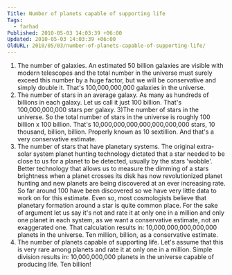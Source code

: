 ```yaml
---
Title: Number of planets capable of supporting life
Tags:
  - farhad
Published: 2010-05-03 14:03:39 +06:00
Updated: 2010-05-03 14:03:39 +06:00
OldURL: 2010/05/03/number-of-planets-capable-of-supporting-life/
---
```


1) The number of galaxies. An estimated 50 billion galaxies are visible with modern telescopes and the total number in the universe must surely exceed this number by a huge factor, but we will be conservative and simply double it. That's 100,000,000,000 galaxies in the universe.
2) The number of stars in an average galaxy. As many as hundreds of billions in each galaxy. 
Let us call it just 100 billion. 
That's 100,000,000,000 stars per galaxy.
3)The number of stars in the universe.
So the total number of stars in the universe is roughly 100 billion x 100 billion.
That's 10,000,000,000,000,000,000,000 stars, 10 thousand, billion, billion. Properly known as 10 sextillion. And that's a very conservative estimate.
4) The number of stars that have planetary systems. The original extra-solar system planet hunting technology dictated that a star needed to be close to us for a planet to be detected, usually by the stars 'wobble'. Better technology that allows us to measure the dimming of a stars brightness when a planet crosses its disk has now revolutionized planet hunting and new planets are being discovered at an ever increasing rate. So far around 100 have been discovered so we have very little data to work on for this estimate. Even so, most cosmologists believe that planetary formation around a star is quite common place. For the sake of argument let us say it's not and rate it at only one in a million and only one planet in each system, as we want a conservative estimate, not an exaggerated one. That calculation results in:
10,000,000,000,000,000 planets in the universe. Ten million, billion, as a conservative estimate.
5) The number of planets capable of supporting life. Let's assume that this is very rare among planets and rate it at only one in a million. Simple division results in:
10,000,000,000 planets in the universe capable of producing life. Ten billion!

